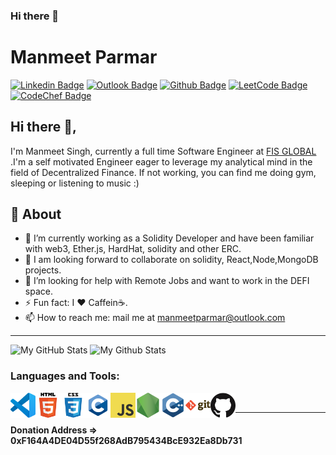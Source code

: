 ### Hi there 👋

<!--
**Manmeet2018/Manmeet2018** is a ✨ _special_ ✨ repository because its `README.md` (this file) appears on your GitHub profile.
-->
# Manmeet Parmar
[![Linkedin Badge](https://img.shields.io/badge/ManmeetParmar-30302f?style=for-the-badge&logo=linkedin)](https://www.linkedin.com/in/manmeet-singh-parmar-9733a511b/)
[![Outlook Badge](https://img.shields.io/badge/manmeetparmar@outlook.com-30302f?style=for-the-badge&logo=Gmail&logoColor=white)](mailto:manmeetparmar@outlook.com)
[![Github Badge](https://img.shields.io/badge/ManmeetParmar-30302f?&style=for-the-badge&logo=github&logoColor=white)](https://github.com/Manmeet2018)
[![LeetCode Badge](https://img.shields.io/badge/LeetCode-30302f?&style=for-the-badge&logo=leetcode&logoColor=white)](https://leetcode.com/Manmeet2018/)
[![CodeChef Badge](https://img.shields.io/badge/CodeChef-30302f?&style=for-the-badge&logo=CodeChef&logoColor=white)](https://www.codechef.com/users/manmeet_2018)

## Hi there 👋,           
I'm Manmeet Singh, currently a full time Software Engineer at [FIS GLOBAL](https://www.fisglobal.com/) .I'm a self motivated Engineer eager to leverage my analytical mind in the field of Decentralized Finance. If not working, you can find me doing gym, sleeping or listening to music :)

## 🧐 About
- 🌱 I’m currently working as a Solidity Developer and have been familiar with web3, Ether.js, HardHat, solidity and other ERC.
- 🤝 I am looking forward to collaborate on solidity, React,Node,MongoDB projects.
- 🤔 I’m looking for help with Remote Jobs and want to work in the DEFI space.
- ⚡ Fun fact: I ❤️ Caffein☕.
- 📫 How to reach me: mail me at [manmeetparmar@outlook.com](mailto:manmeetparmar@outlook.com)

---
![My GitHub Stats](https://github-readme-stats.vercel.app/api?username=Manmeet2018&show_icons=true&theme=cobalt)   ![My Github Stats](https://github-readme-stats.vercel.app/api/top-langs/?username=Manmeet2018&layout=compact&hide=html&theme=cobalt)


### Languages and Tools:

<img align="left" alt="Visual Studio Code" width="40px" src="https://raw.githubusercontent.com/github/explore/80688e429a7d4ef2fca1e82350fe8e3517d3494d/topics/visual-studio-code/visual-studio-code.png" />
<img align="left" alt="HTML5" width="40px" src="https://raw.githubusercontent.com/github/explore/80688e429a7d4ef2fca1e82350fe8e3517d3494d/topics/html/html.png" />
<img align="left" alt="CSS3" width="40px" src="https://raw.githubusercontent.com/github/explore/80688e429a7d4ef2fca1e82350fe8e3517d3494d/topics/css/css.png" />
<img align="left" alt="C" width="40px" src="https://raw.githubusercontent.com/github/explore/80688e429a7d4ef2fca1e82350fe8e3517d3494d/topics/c/c.png" />
<img align="left" alt="JavaScript" width="40px" src="https://raw.githubusercontent.com/github/explore/80688e429a7d4ef2fca1e82350fe8e3517d3494d/topics/javascript/javascript.png" />
<img align="left" alt="JavaScript" width="40px" 
src="https://raw.githubusercontent.com/github/explore/80688e429a7d4ef2fca1e82350fe8e3517d3494d/topics/nodejs/nodejs.png" />
<img align="left" alt="Cpp" width="40px" src="https://raw.githubusercontent.com/github/explore/80688e429a7d4ef2fca1e82350fe8e3517d3494d/topics/cpp/cpp.png" />
<img align="left" alt="Git" width="40px" src="https://raw.githubusercontent.com/github/explore/80688e429a7d4ef2fca1e82350fe8e3517d3494d/topics/git/git.png" />
<img align="left" alt="GitHub" width="40px" src="https://raw.githubusercontent.com/github/explore/78df643247d429f6cc873026c0622819ad797942/topics/github/github.png" />
<br/>

---

#### Donation Address => 0xF164A4DE04D55f268AdB795434BcE932Ea8Db731

